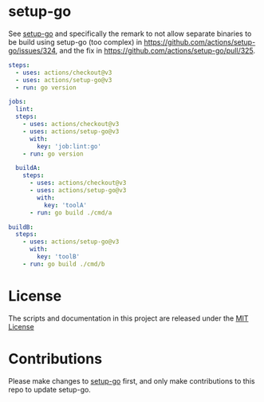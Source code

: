 # setup-go

See [setup-go](https://github.com/actions/setup-go/) and specifically the remark to not allow separate binaries to be build using setup-go (too complex) in https://github.com/actions/setup-go/issues/324, and the fix in https://github.com/actions/setup-go/pull/325.

```yaml
steps:
  - uses: actions/checkout@v3
  - uses: actions/setup-go@v3
  - run: go version
```

```yaml
jobs:
  lint:
  steps:
    - uses: actions/checkout@v3
    - uses: actions/setup-go@v3
      with:
        key: 'job:lint:go'
    - run: go version

  buildA:
    steps:
      - uses: actions/checkout@v3
      - uses: actions/setup-go@v3
        with:
          key: 'toolA'
      - run: go build ./cmd/a

buildB:
  steps:
    - uses: actions/setup-go@v3
      with:
        key: 'toolB'
    - run: go build ./cmd/b
```

# License

The scripts and documentation in this project are released under the [MIT License](LICENSE)

# Contributions
Please make changes to [setup-go](github.com/actions/setup-go) first, and only make contributions to this repo to update setup-go.
